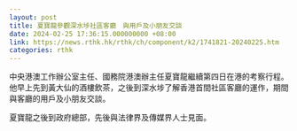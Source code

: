 ```yaml
---
layout: post
title: 夏寶龍參觀深水埗社區客廳　與用戶及小朋友交談
date: 2024-02-25 17:36:15.000000000 +08:00
link: https://news.rthk.hk/rthk/ch/component/k2/1741821-20240225.htm
categories: rthk
---
```


中央港澳工作辦公室主任、國務院港澳辦主任夏寶龍繼續第四日在港的考察行程。他早上先到黃大仙的酒樓飲茶，之後到深水埗了解香港首間社區客廳的運作，期間與客廳的用戶及小朋友交談。

夏寶龍之後到政府總部，先後與法律界及傳媒界人士見面。
